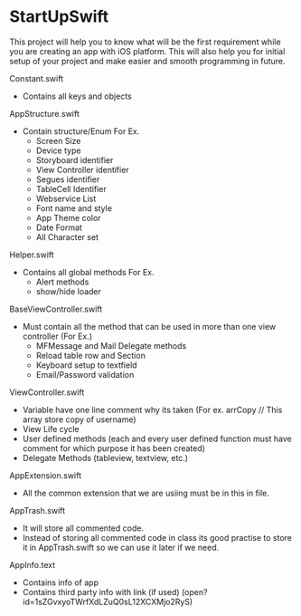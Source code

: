 # StartUpSwift

This project will help you to know what will be the first requirement while you are creating an app with iOS platform. This will also help you for initial setup of your project and make easier and smooth programming in future.

Constant.swift
- Contains all keys and objects

AppStructure.swift

- Contain structure/Enum For Ex.
    - Screen Size
    - Device type
    - Storyboard identifier
    - View Controller identifier
    - Segues identifier
    - TableCell Identifier
    - Webservice List
    - Font name and style
    - App Theme color
    - Date Format
    - All Character set

Helper.swift

- Contains all global methods For Ex.
    - Alert methods
    - show/hide loader

BaseViewController.swift

- Must contain all the method that can be used in more than one view controller (For Ex.)
    - MFMessage and Mail Delegate methods
    - Reload table row and Section
    - Keyboard setup to textfield
    - Email/Password validation

ViewController.swift

- Variable have one line comment why its taken (For ex. arrCopy // This array store copy of username)
- View Life cycle
- User defined methods (each and every user defined function must have comment for which purpose it has been created)
- Delegate Methods (tableview, textview, etc.)

AppExtension.swift

- All the common extension that we are usiing must be in this in file.

AppTrash.swift

- It will store all commented code.
- Instead of storing all commented code in class its good practise to store it in AppTrash.swift so we can use it later if we need.

AppInfo.text

- Contains info of app
- Contains third party info with link (if used) (open?id=1sZGvxyoTWrfXdLZuQ0sL12XCXMjo2RyS)
